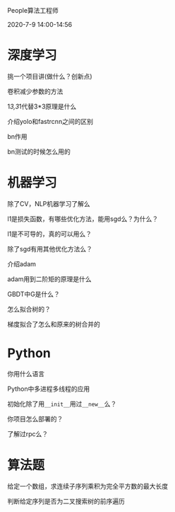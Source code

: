 People算法工程师

2020-7-9 14:00-14:56

# 深度学习
挑一个项目讲(做什么？创新点)

卷积减少参数的方法

1*3,3*1代替3*3原理是什么

介绍yolo和fastrcnn之间的区别

bn作用

bn测试的时候怎么用的

# 机器学习

除了CV，NLP机器学习了解么

l1是损失函数，有哪些优化方法，能用sgd么？为什么？

l1是不可导的，真的可以用么？

除了sgd有用其他优化方法么？

介绍adam

adam用到二阶矩的原理是什么

GBDT中G是什么？

怎么拟合树的？

梯度拟合了怎么和原来的树合并的

# Python

你用什么语言

Python中多进程多线程的应用

初始化除了用`__init__`用过`__new__`么？

你项目怎么部署的？

了解过rpc么？

# 算法题

给定一个数组，求连续子序列乘积为完全平方数的最大长度

判断给定序列是否为二叉搜索树的前序遍历








